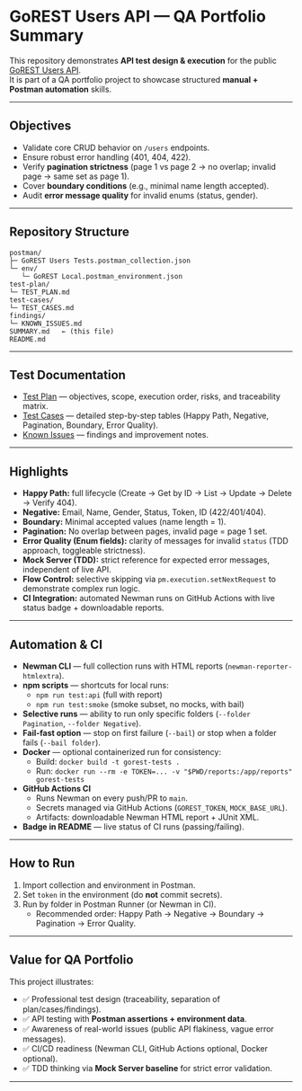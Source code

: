 # GoREST Users API — QA Portfolio Summary

This repository demonstrates **API test design & execution** for the public [GoREST Users API](https://gorest.co.in).  
It is part of a QA portfolio project to showcase structured **manual + Postman automation** skills.

---

## Objectives
- Validate core CRUD behavior on `/users` endpoints.
- Ensure robust error handling (401, 404, 422).
- Verify **pagination strictness** (page 1 vs page 2 → no overlap; invalid page → same set as page 1).
- Cover **boundary conditions** (e.g., minimal name length accepted).
- Audit **error message quality** for invalid enums (status, gender).

---

## Repository Structure
```
postman/
├─ GoREST Users Tests.postman_collection.json
└─ env/
   └─ GoREST Local.postman_environment.json
test-plan/
└─ TEST_PLAN.md
test-cases/
└─ TEST_CASES.md
findings/
└─ KNOWN_ISSUES.md
SUMMARY.md   ← (this file)
README.md
```

---

## Test Documentation
- [Test Plan](test-plan/TEST_PLAN.md) — objectives, scope, execution order, risks, and traceability matrix.  
- [Test Cases](test-cases/TEST_CASES.md) — detailed step-by-step tables (Happy Path, Negative, Pagination, Boundary, Error Quality).  
- [Known Issues](findings/KNOWN_ISSUES.md) — findings and improvement notes.

---

## Highlights
- **Happy Path:** full lifecycle (Create → Get by ID → List → Update → Delete → Verify 404).  
- **Negative:** Email, Name, Gender, Status, Token, ID (422/401/404).  
- **Boundary:** Minimal accepted values (name length = 1).  
- **Pagination:** No overlap between pages, invalid page = page 1 set.  
- **Error Quality (Enum fields):** clarity of messages for invalid `status` (TDD approach, toggleable strictness).  
- **Mock Server (TDD):** strict reference for expected error messages, independent of live API.
- **Flow Control:** selective skipping via `pm.execution.setNextRequest` to demonstrate complex run logic.
- **CI Integration:** automated Newman runs on GitHub Actions with live status badge + downloadable reports.

---

## Automation & CI

- **Newman CLI** — full collection runs with HTML reports (`newman-reporter-htmlextra`).
- **npm scripts** — shortcuts for local runs:
  - `npm run test:api` (full with report)
  - `npm run test:smoke` (smoke subset, no mocks, with bail)
- **Selective runs** — ability to run only specific folders (`--folder Pagination`, `--folder Negative`).
- **Fail-fast option** — stop on first failure (`--bail`) or stop when a folder fails (`--bail folder`).
- **Docker** — optional containerized run for consistency:
  - Build: `docker build -t gorest-tests .`
  - Run: `docker run --rm -e TOKEN=... -v "$PWD/reports:/app/reports" gorest-tests`
- **GitHub Actions CI**  
  - Runs Newman on every push/PR to `main`.  
  - Secrets managed via GitHub Actions (`GOREST_TOKEN`, `MOCK_BASE_URL`).  
  - Artifacts: downloadable Newman HTML report + JUnit XML.  
- **Badge in README** — live status of CI runs (passing/failing).

---

## How to Run
1. Import collection and environment in Postman.  
2. Set `token` in the environment (do **not** commit secrets).  
3. Run by folder in Postman Runner (or Newman in CI).  
   - Recommended order: Happy Path → Negative → Boundary → Pagination → Error Quality.  

---

## Value for QA Portfolio
This project illustrates:
- ✅ Professional test design (traceability, separation of plan/cases/findings).  
- ✅ API testing with **Postman assertions + environment data**.  
- ✅ Awareness of real-world issues (public API flakiness, vague error messages).  
- ✅ CI/CD readiness (Newman CLI, GitHub Actions optional, Docker optional).  
- ✅ TDD thinking via **Mock Server baseline** for strict error validation.  

---

